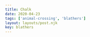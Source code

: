 ```yaml
---
title: Chalk
date: 2020-04-23
tags: ['animal-crossing', 'blathers']
layout: layouts/post.njk
key: blathers
---
```


